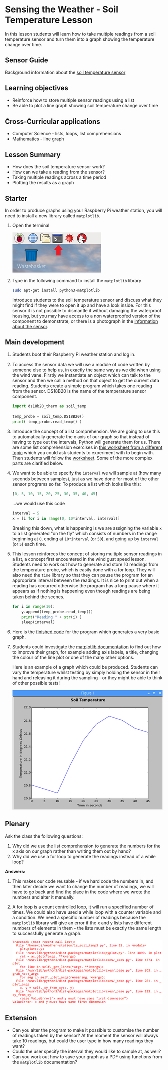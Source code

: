 #  Sensing the Weather - Soil Temperature Lesson

In this lesson students will learn how to take multiple readings from a soil temperature sensor and turn them into a graph showing the temperature change over time.

## Sensor Guide

Background information about the [soil temperature sensor](about.md)

## Learning objectives

- Reinforce how to store multiple sensor readings using a list
- Be able to plot a line graph showing soil temperature change over time

## Cross-Curricular applications

- Computer Science - lists, loops, list comprehensions
- Mathematics - line graph

## Lesson Summary

- How does the soil temperature sensor work?
- How can we take a reading from the sensor?
- Taking multiple readings across a time period
- Plotting the results as a graph

## Starter

In order to produce graphs using your Raspberry Pi weather station, you will need to install a new library called `matplotlib`. 

1. Open the terminal

	![Terminal](images/terminal.png)

1. Type in the following command to install the `matplotlib` library

	```bash
	sudo apt-get install python3-matplotlib
	```
	Introduce students to the soil temperature sensor and discuss what they might find if they were to open it up and have a look inside. For this sensor it is not possible to dismantle it without damaging the waterproof housing, but you may have access to a non waterproofed version of the component to demonstrate, or there is a photograph in the [information about the sensor](about.md).

## Main development

1. Students boot their Raspberry Pi weather station and log in. 

1. To access the sensor data we will use a module of code written by someone else to help us, in exactly the same way as we did when using the wind vane. Firstly we instantiate an object which can talk to the sensor and then we call a method on that object to get the current data reading. Students create a simple program which takes one reading from the sensor. DS18B20 is the name of the temperature sensor component.

	```python
	import ds18b20_therm as soil_temp

	temp_probe = soil_temp.DS18B20()
	print( temp_probe.read_temp() )
	```

1. Introduce the concept of a list comprehension. We are going to use this to automatically generate the x axis of our graph so that instead of having to type out the intervals, Python will generate them for us. There are some list comprehension exercises in [this worksheet from a different topic](https://www.raspberrypi.org/learning/visualising-sorting-with-python/lesson-1/worksheet/) which you could ask students to experiment with to begin with. Then students will follow the [worksheet](worksheet.md). Some of the more complex parts are clarified below.

1. We want to be able to specify the `interval` we will sample at (how many seconds between samples), just as we have done for most of the other sensor programs so far. To produce a list which looks like this:

	```python
	[0, 5, 10, 15, 20, 25, 30, 35, 40, 45]
	```

	...we would use this code

	```python
	interval = 5
	x = [i for i in range(0, 10*interval, interval)]
	```

	Breaking this down, what is happening is we are assigning the variable `x` to a list generated "on the fly" which consists of numbers in the range beginning at `0`, ending at `10*interval` (or `50`), and going up by `interval` (or `5`) each time.

1. This lesson reinforces the concept of storing multiple sensor readings in a list, a concept first encountered in the wind gust speed lesson. Students need to work out how to generate and store 10 readings from the temperature probe, which is easily done with a for loop. They will also need the `time` library so that they can pause the program for an appropriate interval between the readings. It is nice to print out when a reading has occurred otherwise the program has a long pause where it appears as if nothing is happening even though readings are being taken behind the scenes.

	```python
	for i in range(10):
	    y.append(temp_probe.read_temp())
	    print("Reading " + str(i) )
	    sleep(interval)
	```

1. Here is the [finished code](code/soil_temp.py) for the program which generates a very basic graph.

1. Students could investigate the [matplotlib documentation](http://matplotlib.org/users/beginner.html) to find out how to improve their graph, for example adding axis labels, a title, changing the colour of the line plot or one of the many other options.

	Here is an example of a graph which could be produced. Students can vary the temperature whilst testing by simply holding the sensor in their hand and releasing it during the sampling - or they might be able to think of other possible tests!

	![Example graph](images/graph_example.png)

## Plenary

Ask the class the following questions:

1. Why did we use the list comprehension to generate the numbers for the x axis on our graph rather than writing them out by hand?
1. Why did we use a for loop to generate the readings instead of a while loop?

**Answers:**

1. This makes our code reusable - if we hard code the numbers in, and then later decide we want to change the number of readings, we will have to go back and find the place in the code where we wrote the numbers and alter it manually.
1. A for loop is a count controlled loop, it will run a specified number of times. We could also have used a while loop with a counter variable and a condition. We need a specific number of readings because the `matplotlib` library will give an error if the x and y lists have different numbers of elements in them - the lists must be exactly the same length to successfully generate a graph.

	![Error message if lists for x and y not equal](images/error_matplotlib.png)


## Extension

- Can you alter the program to make it possible to customise the number of readings taken by the sensor? At the moment the sensor will always take 10 readings, but could the user type in how many readings they want?
- Could the user specify the interval they would like to sample at, as well?
- Can you work out how to save your graph as a PDF using functions from the `matplotlib` documentation?